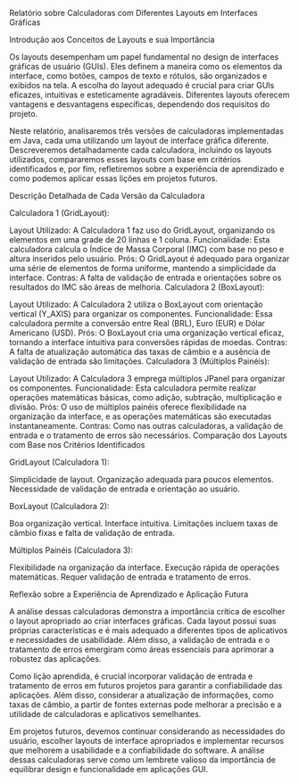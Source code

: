 Relatório sobre Calculadoras com Diferentes Layouts em Interfaces Gráficas

Introdução aos Conceitos de Layouts e sua Importância

Os layouts desempenham um papel fundamental no design de interfaces gráficas de usuário (GUIs). Eles definem a maneira como os elementos da interface, como botões, campos de texto e rótulos, são organizados e exibidos na tela. A escolha do layout adequado é crucial para criar GUIs eficazes, intuitivas e esteticamente agradáveis. Diferentes layouts oferecem vantagens e desvantagens específicas, dependendo dos requisitos do projeto.

Neste relatório, analisaremos três versões de calculadoras implementadas em Java, cada uma utilizando um layout de interface gráfica diferente. Descreveremos detalhadamente cada calculadora, incluindo os layouts utilizados, compararemos esses layouts com base em critérios identificados e, por fim, refletiremos sobre a experiência de aprendizado e como podemos aplicar essas lições em projetos futuros.

Descrição Detalhada de Cada Versão da Calculadora

Calculadora 1 (GridLayout):

Layout Utilizado: A Calculadora 1 faz uso do GridLayout, organizando os elementos em uma grade de 20 linhas e 1 coluna.
Funcionalidade: Esta calculadora calcula o Índice de Massa Corporal (IMC) com base no peso e altura inseridos pelo usuário.
Prós: O GridLayout é adequado para organizar uma série de elementos de forma uniforme, mantendo a simplicidade da interface.
Contras: A falta de validação de entrada e orientações sobre os resultados do IMC são áreas de melhoria.
Calculadora 2 (BoxLayout):

Layout Utilizado: A Calculadora 2 utiliza o BoxLayout com orientação vertical (Y_AXIS) para organizar os componentes.
Funcionalidade: Essa calculadora permite a conversão entre Real (BRL), Euro (EUR) e Dólar Americano (USD).
Prós: O BoxLayout cria uma organização vertical eficaz, tornando a interface intuitiva para conversões rápidas de moedas.
Contras: A falta de atualização automática das taxas de câmbio e a ausência de validação de entrada são limitações.
Calculadora 3 (Múltiplos Painéis):

Layout Utilizado: A Calculadora 3 emprega múltiplos JPanel para organizar os componentes.
Funcionalidade: Esta calculadora permite realizar operações matemáticas básicas, como adição, subtração, multiplicação e divisão.
Prós: O uso de múltiplos painéis oferece flexibilidade na organização da interface, e as operações matemáticas são executadas instantaneamente.
Contras: Como nas outras calculadoras, a validação de entrada e o tratamento de erros são necessários.
Comparação dos Layouts com Base nos Critérios Identificados

GridLayout (Calculadora 1):

Simplicidade de layout.
Organização adequada para poucos elementos.
Necessidade de validação de entrada e orientação ao usuário.

BoxLayout (Calculadora 2):

Boa organização vertical.
Interface intuitiva.
Limitações incluem taxas de câmbio fixas e falta de validação de entrada.

Múltiplos Painéis (Calculadora 3):

Flexibilidade na organização da interface.
Execução rápida de operações matemáticas.
Requer validação de entrada e tratamento de erros.



Reflexão sobre a Experiência de Aprendizado e Aplicação Futura

A análise dessas calculadoras demonstra a importância crítica de escolher o layout apropriado ao criar interfaces gráficas. Cada layout possui suas próprias características e é mais adequado a diferentes tipos de aplicativos e necessidades de usabilidade. Além disso, a validação de entrada e o tratamento de erros emergiram como áreas essenciais para aprimorar a robustez das aplicações.

Como lição aprendida, é crucial incorporar validação de entrada e tratamento de erros em futuros projetos para garantir a confiabilidade das aplicações. Além disso, considerar a atualização de informações, como taxas de câmbio, a partir de fontes externas pode melhorar a precisão e a utilidade de calculadoras e aplicativos semelhantes.

Em projetos futuros, devemos continuar considerando as necessidades do usuário, escolher layouts de interface apropriados e implementar recursos que melhorem a usabilidade e a confiabilidade do software. A análise dessas calculadoras serve como um lembrete valioso da importância de equilibrar design e funcionalidade em aplicações GUI.